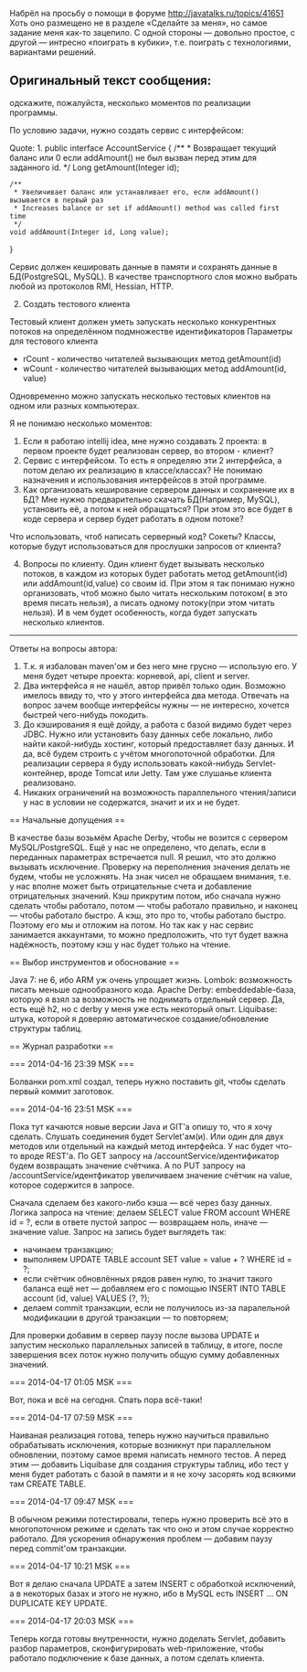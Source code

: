 ﻿Набрёл на просьбу о помощи в форуме http://javatalks.ru/topics/41651
Хоть оно размещено не в разделе «Сделайте за меня», но самое задание меня как-то зацепило. С одной стороны — довольно простое, с другой — интресно «поиграть в кубики», т.е. поиграть с технологиями, вариантами решений.

Оригинальный текст сообщения:
---
одскажите, пожалуйста, несколько моментов по реализации программы.

По условию задачи, нужно создать сервис с интерфейсом:

Quote:
1.
public interface AccountService {
	/**
	 * Возвращает текущий баланс или 0 если addAmount() не был вызван перед этим для заданного id.
	 */
	Long getAmount(Integer id);

	/**
	 * Увеличивает баланс или устанавливает его, если addAmount() вызывается в первый раз 
	 * Increases balance or set if addAmount() method was called first time
	 */
	void addAmount(Integer id, Long value);
}

Сервис должен кешировать данные в памяти и сохранять данные в БД(PostgreSQL, MySQL).
В качестве транспортного слоя можно выбрать любой из протоколов RMI, Hessian, HTTP.

2. Создать тестового клиента

Тестовый клиент должен уметь запускать несколько конкурентных потоков на определённом подмножестве идентификаторов
Параметры для тестового клиента
- rCount - количество читателей вызывающих метод getAmount(id)
- wCount - количество читателей вызывающих метод addAmount(id, value)

Одновременно можно запускать несколько тестовых клиентов на одном или разных компьютерах.


Я не понимаю несколько моментов:

1. Если я работаю intellij idea, мне нужно создавать 2 проекта: в первом проекте будет реализован сервер, во втором - клиент?
2. Сервис с интерфейсом. То есть я определяю эти 2 интерфейса, а потом делаю их реализацию в классе/классах? Не понимаю назначения и использования интерфейсов в этой программе.
3. Как организовать кеширование сервером данных и сохранение их в БД? Мне нужно предварительно скачать БД(Например, MySQL), установить её, а потом к ней обращаться?
При этом это все будет в коде сервера и сервер будет работать в одном потоке?

Что использовать, чтоб написать серверный код? Сокеты? Классы, которые будут использоваться для прослушки запросов от клиента?

4. Вопросы по клиенту. Один клиент будет вызывать несколько потоков, в каждом из которых будет работать метод getAmount(id) или addAmount(id,value) со своим id. При этом я так понимаю нужно организовать, чтоб можно было читать нескольким потоком( в это время писать нельзя), а писать одному потоку(при этом читать нельзя).
И в чем будет особенность, когда будет запускать несколько клиентов.
---

Ответы на вопросы автора:
1. Т.к. я избалован maven'ом и без него мне грусно — использую его. У меня будет четыре проекта: корневой, api, client и server.
2. Два интерфейса я не нашёл, автор привёл только один. Возможно имелось ввиду то, что у этого интерфейса два метода. Отвечать на вопрос зачем вообще интерфейсы нужны — не интересно, хочется быстрей чего-нибудь покодить.
3. До кэширования я ещё дойду, а работа с базой видимо будет через JDBC. Нужно или установить базу данных себе локально, либо найти какой-нибудь хостинг, который предоставляет базу данных.
И да, всё будем строить с учётом многопоточной обработки.
Для реализации сервера я буду использовать какой-нибудь Servlet-контейнер, вроде Tomcat или Jetty. Там уже слушанье клиента реализовано.
4. Никаких ограничений на возможность параллельного чтения/записи у нас в условии не содержатся, значит и их и не будет.

== Начальные допущения ==

В качестве базы возьмём Apache Derby, чтобы не возится с сервером MySQL/PostgreSQL.
Ещё у нас не определено, что делать, если в переданных параметрах встречается null. Я решил, что это должно вызывать исключение.
Проверку на переполнения значения делать не будем, чтобы не усложнять.
На знак чисел не обращаем внимания, т.е. у нас вполне может быть отрицательные счета и добавление отрицательных значений.
Кэш прикрутим потом, ибо сначала нужно сделать чтобы работало, потом — чтобы работало правильно, и наконец — чтобы работало быстро. А кэш, это про то, чтобы работало быстро. Поэтому его мы и отложим на потом. Но так как у нас сервис занимается аккаунтами, то можно предположить, что тут будет важна надёжность, поэтому кэш у нас будет только на чтение.

== Выбор инструментов и обоснование ==

Java 7: не 6, ибо ARM уж очень упрощает жизнь.
Lombok: возможность писать меньше однообразного кода.
Apache Derby: embeddedable-база, которую я взял за возможность не поднимать отдельный сервер. Да, есть ещё h2, но с derby у меня уже есть некоторый опыт.
Liquibase: штука, которой я доверяю автоматическое создание/обновление структуры таблиц.

== Журнал разработки ==

=== 2014-04-16 23:39 MSK ===

Болванки pom.xml создал, теперь нужно поставить git, чтобы сделать первый коммит заготовок.

=== 2014-04-16 23:51 MSK ===

Пока тут качаются новые версии Java и GIT'а опишу то, что я хочу сделать.
Слушать соединения будет Servlet'ам(и). Или один для двух методов или отдельный на каждый метод интерфейса. У нас будет что-то вроде REST'а.
По GET запросу на /accountService/идентификатор будем возвращать значение счётчика.
А по PUT запросу на /accountService/идентфикатор увеличиваем значение счётчик на value, которое содержится в запросе.

Сначала сделаем без какого-либо кэша — всё через базу данных.
Логика запроса на чтение: делаем SELECT value FROM account WHERE id = ?, если в ответе пустой запрос — возвращаем ноль, иначе — значение value.
Запрос на запись будет выглядеть так:
 * начинаем транзакцию;
 * выполняем UPDATE TABLE account SET value = value + ? WHERE id = ?;
 * если счётчик обновлённых рядов равен нулю, то значит такого баланса ещё нет — добавляем его с помощью INSERT INTO TABLE account (id, value) VALUES (?, ?);
 * делаем commit транзакции, если не получилось из-за паралельной модификации в другой транзакции — то повторяем;

Для проверки добавим в сервер паузу после вызова UPDATE и запустим несколько параллельных записей в таблицу, в итоге, после завершения всех поток нужно получить общую сумму добавленных значений.

=== 2014-04-17 01:05 MSK ===

Вот, пока и всё на сегодня. Спать пора всё-таки!

=== 2014-04-17 07:59 MSK ===

Наиваная реализация готова, теперь нужно научиться правильно обрабатывать исключения, которые возникнут при параллельном обновлении, поэтому самое время написать немного тестов. А перед этим — добавить Liquibase для создания структуры таблиц, ибо тест у меня будет работать с базой в памяти и я не хочу засорять код всякими там CREATE TABLE.

=== 2014-04-17 09:47 MSK ===

В обычном режими потестировали, теперь нужно проверить всё это в многопоточном режиме и сделать так что оно и этом случае корректно работало. Для ускорения обнаружения проблем — добавим паузу перед commit'ом транзакции.

=== 2014-04-17 10:21 MSK ===

Вот я делаю сначала UPDATE а затем INSERT с обработкой исключений, а в некоторых базах и этого не нужно, ибо в MySQL есть INSERT ... ON DUPLICATE KEY UPDATE.

=== 2014-04-17 20:03 MSK ===

Теперь когда готовы внутренности, нужно доделать Servlet, добавить разбор параметров, сконфигурировать web-приложение, чтобы работало подключение к базе данных, а потом сделать клиента.